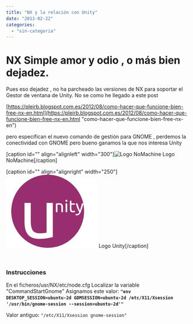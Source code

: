 ```yaml
---
title: "NX y la relación con Unity"
date: "2013-02-22"
categories: 
  - "sin-categoria"
---
```


# NX Simple amor y odio , o más bien dejadez.

Pues eso dejadez , no ha parcheado las versiones de NX para soportar el Gestor de ventana de Unity. No se como he llegado a este post

[https://pleirb.blogspot.com.es/2012/08/como-hacer-que-funcione-bien-free-nx-en.html](https://pleirb.blogspot.com.es/2012/08/como-hacer-que-funcione-bien-free-nx-en.html "como-hacer-que-funcione-bien-free-nx-en")

pero especifican el nuevo comando de gestión para GNOME , perdemos la conectividad con GNOME pero bueno ganamos la que nos interesa Unity

\[caption id="" align="alignleft" width="300"\]![Logo NoMachine](images/nomachinezz3.png) Logo NoMachine\[/caption\]

\[caption id="" align="alignright" width="250"\]![Logo Unity](images/unity_logo.jpg) Logo Unity\[/caption\]

 

### Instrucciones

En el ficheros/usr/NX/etc/node.cfg Localizar la variable  "CommandStartGnome" Asignamos este valor: **`"env DESKTOP_SESSION=ubuntu-2d GDMSESSION=ubuntu-2d /etc/X11/Xsession '/usr/bin/gnome-session --session=ubuntu-2d'"`**

Valor antiguo: `"/etc/X11/Xsession gnome-session"`
